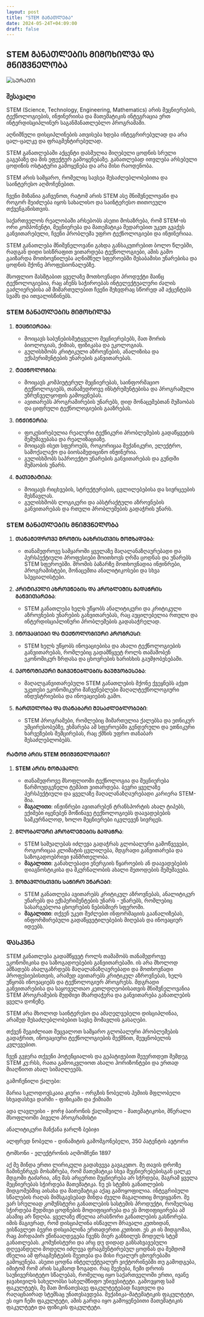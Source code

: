 ```yaml
---
layout: post
title: "STEM ᲒᲐᲜᲐᲗᲚᲔᲑᲐ"
date: 2024-05-24T+04:09:00
draft: false
---
```

## STEM ᲒᲐᲜᲐᲗᲚᲔᲑᲘᲡ ᲛᲘᲛᲝᲮᲘᲚᲕᲐ ᲓᲐ ᲛᲜᲘᲨᲕᲜᲔᲚᲝᲑᲐ
![ᲡᲣᲠᲐᲗᲘ](assets/img/rtet.jpg) 

### შესავალი

STEM (Science, Technology, Engineering, Mathematics) არის მეცნიერების, ტექნოლოგიების, ინჟინერიისა და მათემატიკის ინტეგრაცია ერთ ინტერდისციპლინურ საგანმანათლებლო პროგრამაში. 

აღნიშნული დისციპლინების ათვისება ხდება ინტეგრირებულად და არა ცალ-ცალკე და ფრაგმენტირებულად. 

STEM განათლებაში აქცენტი დასმულია მიღებული ცოდნის სრული გაგებაზე და მის ეფექტურ გამოყენებაზე. განათლებად ითვლება არსებული ცოდინის ოსტატური გამოყენება და არა მისი რაოდენობა.

STEM არის სამყარო, რომელიც სავსეა შესაძლებლობებითა და საინტერესო აღმოჩენებით.

ჩვენი მიზანია გაჩვენოთ, რატომ არის STEM ასე მნიშვნელოვანი და როგორ შეიძლება იყოს სახალისო და საინტერესო თითოეული თქვენგანისთვის.

საქართველოს რეალობაში არსებობს ასეთი მოსაზრება, რომ STEM-ის ორი კომპონენტი, მეცნიერება და მათემატიკა შედარებით უკეთ გვაქვს განვითარებული, ჩვენი პრობლემა უფრო ტექნოლოგიები და ინჟინერიაა.

STEM განათლება მნიშვნელოვანი გახდა განსაკუთრებით ბოლო წლებში, რადგან დიდი სისწრაფით ვითარდება ტექნოლოგიები, ამის გამო გაიზარდა მოთხოვნილება აღნიშნულ  სფეროებში შესაბამისი უნარებისა და ცოდნის მქონე პროფესიონალებზე.

მსოფლიო მასშტაბით ყველაზე მოთხოვნადი პროდუქტი მაინც ტექნოლოგიებია, რაც აჩენს საჭიროებას ინტელექტუალური ძალის გაძლიერებისა ამ მიმართულებით
ჩვენი შეხვდრაც სწორედ ამ აქცენტებს სვამს და ითვალისწინებს.

### STEM ᲒᲐᲜᲐᲗᲚᲔᲑᲘᲡ ᲛᲘᲛᲝᲮᲘᲚᲕᲐ

1. **ᲛᲔᲪᲜᲘᲔᲠᲔᲑᲐ**:
    - მოიცავს საბუნებისმეტყველო მეცნიერებებს, მათ შორის ბიოლოგიას, ქიმიას, ფიზიკასა და ეკოლოგიას.
    - გულისხმობს კრიტიკული აზროვნების, ანალიზისა და ექსპერიმენტების უნარების განვითარებას.

2. **ᲢᲔᲥᲜᲝᲚᲝᲒᲘᲐ**:
    - მოიცავს კომპიუტერულ მეცნიერებას, საინფორმაციო ტექნოლოგიებს, თანამედროვე ინსტრუმენტებისა და პროგრამული უზრუნველყოფის გამოყენებას.
    - ავითარებს პროგრამირების უნარებს, დიდ მონაცემებთან მუშაობას და ციფრული ტექნოლოგიების გააზრებას.

3. **ᲘᲜᲟᲘᲜᲔᲠᲘᲐ**:
    - ფოკუსირებულია რეალური ტექნიკური პრობლემების გადაწყვეტის შემუშავებასა და რეალიზაციაზე.
    - მოიცავს ისეთ სფეროებს, როგორიცაა მექანიკური, ელექტრო, სამოქალაქო და ბიოსამედიცინო ინჟინერია.
    - გულისხმობს საპროექტო უნარების განვითარებას და გუნდში მუშაობის უნარს.

4. **ᲛᲐᲗᲔᲛᲐᲢᲘᲙᲐ**:
    - მოიცავს რიცხვების, სტრუქტურების, ცვლილებებისა და სივრცეების შესწავლას.
    - გულისხმობს ლოგიკური და აბსტრაქტული აზროვნების განვითარებას და რთული პრობლემების გადაჭრის უნარს.

   
### STEM ᲒᲐᲜᲐᲗᲚᲔᲑᲘᲡ ᲛᲜᲘᲨᲕᲜᲔᲚᲝᲑᲐ

1. **ᲗᲐᲜᲐᲛᲔᲓᲠᲝᲕᲔ ᲨᲠᲝᲛᲘᲡ ᲑᲐᲖᲠᲘᲡᲗᲕᲘᲡ ᲛᲝᲛᲖᲐᲓᲔᲑᲐ**:
    - თანამედროვე სამყაროში ყველაზე მაღალანაზღაურებადი და პერსპექტიული პროფესიები მოითხოვს ღრმა ცოდნას და უნარებს STEM სფეროებში. შრომის ბაზარზე მოთხოვნადია ინჟინრები, პროგრამისტები, მონაცემთა ანალიტიკოსები და სხვა სპეციალისტები.

2. **ᲙᲠᲘᲢᲘᲙᲣᲚᲘ ᲐᲖᲠᲝᲕᲜᲔᲑᲘᲡ ᲓᲐ ᲞᲠᲝᲑᲚᲔᲛᲘᲡ ᲒᲐᲓᲐᲭᲠᲘᲡ ᲒᲐᲜᲕᲘᲗᲐᲠᲔᲑᲐ**:
    - STEM განათლება ხელს უწყობს ანალიტიკური და კრიტიკული აზროვნების უნარების განვითარებას, რაც აუცილებელია რთული და ინტერდისციპლინური პრობლემების გადასაჭრელად.

3. **ᲘᲜᲝᲕᲐᲪᲘᲔᲑᲘ ᲓᲐ ᲢᲔᲥᲜᲝᲚᲝᲒᲘᲣᲠᲘ ᲞᲠᲝᲒᲠᲔᲡᲘ**:
    - STEM ხელს უწყობს ინოვაციებისა და ახალი ტექნოლოგიების განვითარებას, რომლებიც გადამწყვეტ როლს თამაშობენ ეკონომიკურ ზრდასა და ცხოვრების ხარისხის გაუმჯობესებაში.

4. **ᲔᲙᲝᲜᲝᲛᲘᲙᲣᲠᲘ ᲛᲐᲩᲕᲔᲜᲔᲑᲚᲔᲑᲘᲡ ᲒᲐᲣᲛᲯᲝᲑᲔᲡᲔᲑᲐ**:
    - მაღალგანვითარებული STEM განათლების მქონე ქვეყნებს აქვთ უკეთესი ეკონომიკური მაჩვენებლები მაღალტექნოლოგიური ინდუსტრიებისა და ინოვაციების გამო.

5. **ᲩᲐᲠᲗᲣᲚᲝᲑᲐ ᲓᲐ ᲗᲐᲜᲐᲑᲐᲠᲘ ᲨᲔᲡᲐᲫᲚᲔᲑᲚᲝᲑᲔᲑᲘ**:
    - STEM პროგრამები, რომლებიც მიმართულია ქალებსა და ეთნიკურ უმცირესობებზე, ეხმარება ამ სფეროებში გენდერული და ეთნიკური ხარვეზების შემცირებას, რაც ქმნის უფრო თანაბარ შესაძლებლობებს.

#### ᲠᲐᲢᲝᲛ ᲐᲠᲘᲡ STEM ᲛᲜᲘᲨᲕᲜᲔᲚᲝᲕᲐᲜᲘ?

1. **STEM ᲐᲠᲘᲡ ᲛᲝᲛᲐᲕᲐᲚᲘ**:
    - თანამედროვე მსოფლიოში ტექნოლოგია და მეცნიერება წარმოუდგენელი ტემპით ვითარდება. ბევრი ყველაზე პერსპექტიული და ყველაზე მაღალანაზღაურებადი კარიერა STEM-შია.
    - **მაგალითი**: ინჟინრები ავითარებენ ტრანსპორტის ახალ ტიპებს, ექიმები იყენებენ მოწინავე ტექნოლოგიებს დაავადებების სამკურნალოდ, ხოლო მეცნიერები იკვლევენ სივრცეს.

2. **ᲒᲚᲝᲑᲐᲚᲣᲠᲘ ᲞᲠᲝᲑᲚᲔᲛᲔᲑᲘᲡ ᲒᲐᲓᲐᲭᲠᲐ**:
    - STEM საშუალებას იძლევა გადაჭრას გლობალური გამოწვევები, როგორიცაა კლიმატის ცვლილება, მდგრადი განვითარება და საზოგადოებრივი ჯანმრთელობა.
    - **მაგალითი**: განახლებადი ენერგიის წყაროების ან დაავადებების დიაგნოსტიკისა და მკურნალობის ახალი მეთოდების შემუშავება.

3. **ᲛᲝᲛᲐᲕᲚᲘᲡᲗᲕᲘᲡ ᲡᲐᲭᲘᲠᲝ ᲣᲜᲐᲠᲔᲑᲘ**:
    - STEM განათლება ავითარებს კრიტიკულ აზროვნებას, ანალიტიკურ უნარებს და ექსპერიმენტების უნარს - უნარებს, რომლებიც სასარგებლოა ცხოვრების ნებისმიერ სფეროში.
    - **მაგალითი**: თქვენ უკეთ შეძლებთ ინფორმაციის გაანალიზებას, ინფორმირებული გადაწყვეტილებების მიღებას და ინოვაციურ იდეებს.


### ᲓᲐᲡᲙᲕᲜᲐ

STEM განათლება გადამწყვეტ როლს თამაშობს თანამედროვე ეკონომიკისა და საზოგადოებების განვითარებაში. ის არა მხოლოდ ამზადებს ახალგაზრდებს მაღალანაზღაურებადი და მოთხოვნადი პროფესიებისთვის, არამედ ავითარებს კრიტიკულ აზროვნებას, ხელს უწყობს ინოვაციებს და ტექნოლოგიურ პროგრესს. მდგრადი განვითარებისა და საყოველთაო კეთლდღეობისათვის მნიშვნელოვანია STEM პროგრამების მუდმივი მხარდაჭერა და განვითარება განათლების ყველა დონეზე.

STEM არა მხოლოდ საინტერესო და ამაღელვებელი დისციპლინაა, არამედ შესაძლებლობებით სავსე მომავლის გასაღები.

თქვენ შეგიძლიათ შეცვალოთ სამყარო გლობალური პრობლემების გადაჭრით, ინოვაციური ტექნოლოგიების შექმნით, შეუცნობელის კვლევებით.

ჩვენ გვჯერა თქვენი პოტენციალის და გეპატიჟებით შეუერთდეთ შემდეგ STEM კუ:რსს, რათა გამოიკვლიოთ ახალი ჰორიზონტები და ერთად მიაღწიოთ ახალ სიმაღლეებს.

გამოჩენილი ქალები:

მარია სკლოდოვსკაია კიური - ორგზის ნობელის პემიის მფლობელი სხვადასხვა დარში - ფიზიკაში და ქიმიაში

ადა ლავლეისი - ჯორჯ ბაირონის ქალიშვილი - მათემატიკოსი, მწერალი მსოფლიოში პიველი პროგრამისტი 

ანალიტიკური მანქანა ჯარლზ ბებიჯი

ალფრედ ნობელი - დინამიტის გამომგონებელი, 350 პატენტის ავტორი

ტომსონი - ელექტრონის აღმომჩენი 1897

 აქ მე მინდა ერთი ლირიკული გადახვევა გავაკეთო. მე თავის დროზე ჩამინენრგეს მოსაზრება, რომ მათემატიკა სხვა მეცნიერებებისგან ცალკე მდგომი ტაძარია, ანუ მას არცერთი მეცნიერება არ სჭრდება, მაგრამ ყველა მეცნიერებას სჭირდება მათემატიკა. ნუ ეს სტემის განათლების მიდგომებშიც აისახა და მათემატიკა აქაც გამოყოფილია.
    ინტეგრიბული სწალების რაღას მიმსგავსებად მინდა ძველი მაგალითიც მოვიყვანო. მე ვარ სრულიად კომუნსტური განათლების სასტემის პროდუქტი, რომელსაც სჭირდება მუდმივი ცოდნების მოდიფიცირება და ეს მოდიფიცირება ამ ასაშიც არ წდღბა. ყველაზე ძნელია არასწორი განათლების გასწორება. იმის მაგივრად, რომ დისციპლინა ისწავლო მრავალი კუთხიდან, ვისწავლეთ ბევრი დისციპლინა ერთადერთი კუთხით. ეს კი ის მიდგომაა, რაც პირდაპირ ეწინააღდეგება ჩვენს მიერ განხილუს მოდელს სტემ განათლებას. კომუნისტური და არც დუ დიდად განსახვავებული დღევანდელი მოდელი იძლევა ფრაგმენტირებულ ცოდნას და შემდომ ძნელია ამ ფრაგმენტების შეეთება და მისი რეალურ ცხოვრებაში გამოყენება. ასეთი ცოდნა ინტელექტუალურ ვიქტორინებში თუ გამოდგება, იმიტომ რომ არის საკმაოდ ზოგადი. 
    რაც შეეხება, ჩემი დროის საუნივერსიტეტო სწალებას, რომელიც იყო საქართველოში ერთი, ივანე ჯავახივილს სახელობსი სახელმწიფო უნივესიტეტი. გამოვყოფ სამ ფაკულტეტს, მე მათ მონათესავე ფაკულტეტებად ჩავთვლი და რაღაცნაირად სტემსაც უნათესავდება. მექანიკა-მატემატიკის ფაკულტეტი, ეს იყო ჩემი ფაკულტეტი, ამის გარდა იყო გამოყენებითი მათემატიკის ფაკულტეტი და ფიზიკის ფაკულტეტი. 


